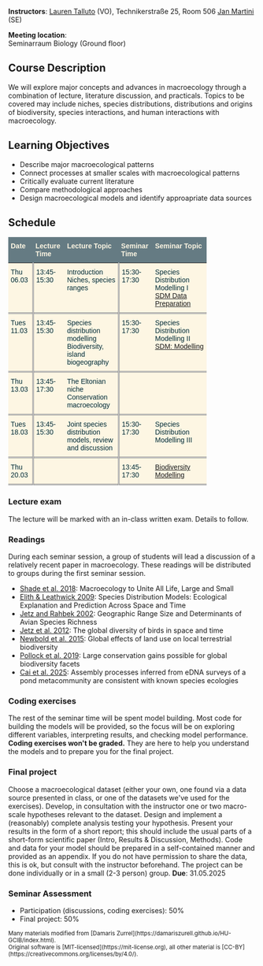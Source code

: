 **Instructors**: [Lauren Talluto](mailto:lauren.talluto@uibk.ac.at) (VO), Technikerstraße 25, Room 506
[Jan Martini](mailto:jan.martini@uibk.ac.at) (SE)


**Meeting location**:  
Seminarraum Biology (Ground floor)

## Course Description
We will explore major concepts and advances in macroecology through a combination of lecture, literature discussion, and practicals. Topics to be covered may include niches, species distributions, distributions and origins of biodiversity, species interactions, and human interactions with macroecology.

## Learning Objectives
* Describe major macroecological patterns
* Connect processes at smaller scales with macroecological patterns
* Critically evaluate current literature
* Compare methodological approaches
* Design macroecological models and identify approapriate data sources 

## Schedule

<style type="text/css">
.tg  {border-collapse:collapse;border-color:#93a1a1;border-spacing:0;}
.tg td{background-color:#fdf6e3;border-color:#93a1a1;border-style:solid;border-width:0px;color:#002b36;
  font-family:Arial, sans-serif;font-size:14px;overflow:hidden;padding:10px 5px;word-break:normal;}
.tg th{background-color:#657b83;border-color:#93a1a1;border-style:solid;border-width:0px;color:#fdf6e3;
  font-family:Arial, sans-serif;font-size:14px;font-weight:normal;overflow:hidden;padding:10px 5px;word-break:normal;}
.tg .tg-fymr{border-color:inherit;font-weight:bold;text-align:left;vertical-align:top}
.tg .tg-0pky{border-color:inherit;text-align:left;vertical-align:top}
.tg .tg-bord{border-color:inherit;text-align:left;vertical-align:top;border-right: double gray}
</style>
<table class="tg" style="undefined;table-layout: fixed; width: 80%">
<colgroup>
<col style="width: 10%">
<col style="width: 10%">
<col style="width: 25%">
<col style="width: 10%">
<col style="width: 25%">
</colgroup>
<thead>
  <tr>
    <th class="tg-fymr">Date</th>
    <th class="tg-fymr">Lecture Time</th>
    <th class="tg-fymr">Lecture Topic</th>
    <th class="tg-fymr">Seminar Time</th>
    <th class="tg-fymr">Seminar Topic</th>
  </tr>
</thead>
<tbody>
 <tr style="border-bottom: double gray">
    <td class="tg-bord">Thu 06.03</td>
    <td class="tg-0pky">13:45-15:30</td>
    <td class="tg-bord">Introduction<br/>Niches, species ranges</td>
    <!-- <td class="tg-bord">Niches, species ranges<br/>Lecture notes <a href="https://fileshare.uibk.ac.at/f/1545d34b2dc046109178/?dl=1">#1</a> <a href="https://fileshare.uibk.ac.at/f/7cbecde9b0614eb68100/?dl=1">#2</a></td> -->
    <td class="tg-0pky">15:30-17:30</td>
    <td class="tg-0pky">Species Distribution Modelling I<br/><a href="sdm_prep.html">SDM Data Preparation</a></td>
  </tr>
  

<tr style="border-bottom: double gray">
    <td class="tg-bord">Tues 11.03</td>
    <td class="tg-0pky">13:45-15:30</td>
    <td class="tg-bord">Species distribution modelling<br/>Biodiversity, island biogeography</td>
    <!-- <td class="tg-bord">Biodiversity, island biogeography<br/>Lecture notes <a href="https://fileshare.uibk.ac.at/f/99195db2e6f64da4a3a2/?dl=1">#3</a> <a href="https://fileshare.uibk.ac.at/f/6a0db75e6fbd4d47bf01/?dl=1">#4</a></td> -->
    <td class="tg-0pky">15:30-17:30</td>
    <td class="tg-0pky">Species Distribution Modelling II<br/><a href="sdm.html">SDM: Modelling</a></td>
  </tr>

  
<tr style="border-bottom: double gray">
    <td class="tg-bord">Thu 13.03</td>
    <td class="tg-0pky">13:45-17:30</td>
    <td class="tg-bord">The Eltonian niche<br/>
      Conservation macroecology</td>
    <!-- <td class="tg-bord">The Eltonian niche<br/> -->
      <!-- Conservation macroecology (<a href="https://fileshare.uibk.ac.at/f/de11186bde3c46789318/?dl=1">#5</a>)</td> -->
    <td class="tg-0pky"></td>
    <td class="tg-0pky"></td>
  </tr>

<tr style="border-bottom: double gray">
    <td class="tg-bord">Tues 18.03</td>
    <td class="tg-0pky">13:45-15:30</td>
    <td class="tg-bord">Joint species distribution models, review and discussion</td>
    <td class="tg-0pky">15:30-17:30</td>
    <td class="tg-0pky">Species Distribution Modelling III</td>
  </tr>


<tr style="border-bottom: double gray">
    <td class="tg-bord">Thu 20.03</td>
    <td class="tg-0pky"></td>
    <td class="tg-bord"></td>
    <td class="tg-0pky">13:45-17:30</td>
    <td class="tg-0pky"><a href="biodiversity.html">Biodiversity Modelling</a></td>
  </tr>
</tbody>
</table>

### Lecture exam
The lecture will be marked with an in-class written exam. Details to follow.

### Readings
During each seminar session, a group of students will lead a discussion of a relatively recent paper in macroecology. These readings will be distributed to groups during the first seminar session.

* [Shade et al. 2018](https://www.cell.com/trends/ecology-evolution/fulltext/S0169-5347(18)30186-1): Macroecology to Unite All Life, Large and Small
* [Elith & Leathwick 2009](https://www.annualreviews.org/doi/full/10.1146/annurev.ecolsys.110308.120159): Species Distribution Models: Ecological Explanation and Prediction Across Space and Time
* [Jetz and Rahbek 2002](https://science.sciencemag.org/content/297/5586/1548.abstract): Geographic Range Size and Determinants of Avian Species Richness
* [Jetz et al. 2012](https://www.nature.com/articles/nature11631): The global diversity of birds in space and time
* [Newbold et al. 2015](https://www.nature.com/articles/nature14324): Global effects of land use on local terrestrial biodiversity
* [Pollock et al. 2019](https://www.nature.com/articles/nature22368): Large conservation gains possible for global biodiversity facets
* [Cai et al. 2025](https://nsojournals.onlinelibrary.wiley.com/doi/10.1111/ecog.07461): Assembly processes inferred from eDNA surveys of a pond metacommunity are consistent with known species ecologies



### Coding exercises
The rest of the seminar time will be spent model building. Most code for building the models will be provided, so the focus will be on exploring different variables, interpreting results, and checking model performance. **Coding exercises won't be graded.** They are here to help you understand the models and to prepare you for the final project.

### Final project
Choose a macroecological dataset (either your own, one found via a data source presented in class, or one of the datasets we've used for the exercises). Develop, in consultation with the instructor one or two macro-scale hypotheses relevant to the dataset. Design and implement a (reasonably) complete analysis testing your hypothesis. Present your results in the form of a short report; this should include the usual parts of a short-form scientific paper (Intro, Results & Discussion, Methods). Code and data for your model should be prepared in a self-contained manner and provided as an appendix. If you do not have permission to share the data, this is ok, but consult with the instructor beforehand. The project can be done individually or in a small (2-3 person) group. **Due**: 31.05.2025

### Seminar Assessment
* Participation (discussions, coding exercises): 50%
* Final project: 50%


<small>
Many materials modified from [Damaris Zurrel](https://damariszurell.github.io/HU-GCIB/index.html). 
<br/> Original software is [MIT-licensed](https://mit-license.org), all other material is [CC-BY](https://creativecommons.org/licenses/by/4.0/).
</small>